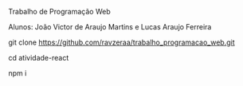 Trabalho de Programação Web

Alunos: João Victor de Araujo Martins e Lucas Araujo Ferreira

git clone https://github.com/ravzeraa/trabalho_programacao_web.git

cd atividade-react

npm i
